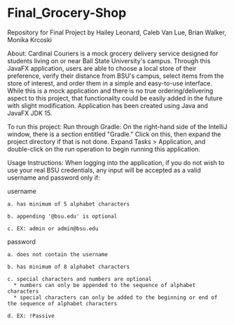 # Final_Grocery-Shop
Repository for Final Project by Hailey Leonard, Caleb Van Lue, Brian Walker, Monika Krcoski

About:
    Cardinal Couriers is a mock grocery delivery service designed for students living on or near Ball State University's campus. Through this JavaFX application, users are able to choose a local store of their preference, verify their distance from BSU's campus, select items from the store of interest, and order them in a simple and easy-to-use interface. While this is a mock application and there is no true ordering/delivering aspect to this project, that functionality could be easily added in the future with slight modification. Application has been created using Java and JavaFX JDK 15. 
  
To run this project:
   Run through Gradle: On the right-hand side of the IntelliJ window, there is a section entitled "Gradle." Click on this, then expand the project directory if that is not done. Expand Tasks > Application, and double-click on the run operation to begin running this application. 
    

Usage Instructions: When logging into the application, if you do not wish to use your real BSU credentials, any input will be accepted as a valid username and password only if:

  username
  
    a. has minimum of 5 alphabet characters 
    
    b. appending '@bsu.edu' is optional
    
    c. EX: admin or admin@bsu.edu
    
  password
  
    a. does not contain the username 
    
    b. has minimum of 8 alphabet characters 
    
    c. special characters and numbers are optional
      * numbers can only be appended to the sequence of alphabet characters 
      * special characters can only be added to the beginning or end of the sequence of alphabet characters 
      
    d. EX: !Passive
